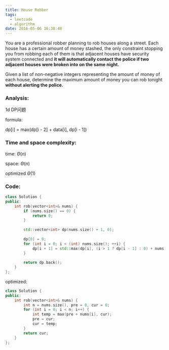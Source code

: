 ```yaml
---
title: House Robber
tags:
  - leetcode
  - algorithm
date: 2016-05-06 16:38:48
---
```

>
You are a professional robber planning to rob houses along a street. Each house has a certain amount of money stashed, the only constraint stopping you from robbing each of them is that adjacent houses have security system connected and **it will automatically contact the police if two adjacent houses were broken into on the same night.**

Given a list of non-negative integers representing the amount of money of each house, determine the maximum amount of money you can rob tonight **without alerting the police.**
>

### Analysis:
1d DP问题

formula:

dp[i] = max(dp[i - 2] + data[i], dp[i - 1])
### Time and space complexity:
time: $\Theta (n)$

space: $\Theta (n)$

optimized $\Theta (1)$
### Code:
```cpp
class Solution {
public:
    int rob(vector<int>& nums) {
        if (nums.size() == 0) {
            return 0;
        }
        
        std::vector<int> dp(nums.size() + 1, 0);
        
        dp[0] = 0;
        for (int i = 0; i < (int) nums.size(); ++i) {
            dp[i + 1] = std::max(dp[i], (i > 1 ? dp[i - 1] : 0) + nums[i]);
        }
        
        return dp.back();
    }
};
```
optimized:
```cpp
class Solution {
public:
    int rob(vector<int>& nums) { 
        int n = nums.size(), pre = 0, cur = 0;
        for (int i = 0; i < n; i++) {
            int temp = max(pre + nums[i], cur);
            pre = cur;
            cur = temp;
        }
        return cur;
    }
};
```
